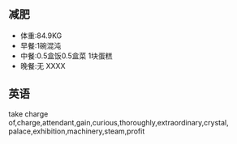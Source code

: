 ## 减肥 ##
* 体重:84.9KG
* 早餐:1碗混沌
* 中餐:0.5盒饭0.5盒菜 1块蛋糕
* 晚餐:无
XXXX

## 英语 ##
take charge of,charge,attendant,gain,curious,thoroughly,extraordinary,crystal,
palace,exhibition,machinery,steam,profit

